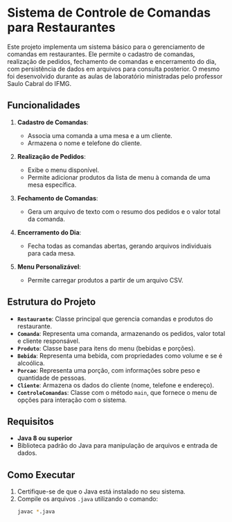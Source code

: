 # Sistema de Controle de Comandas para Restaurantes

Este projeto implementa um sistema básico para o gerenciamento de comandas em restaurantes. Ele permite o cadastro de comandas, realização de pedidos, fechamento de comandas e encerramento do dia, com persistência de dados em arquivos para consulta posterior. O mesmo foi desenvolvido durante as aulas de laboratório ministradas pelo professor Saulo Cabral do IFMG.

## Funcionalidades

1. **Cadastro de Comandas**:
   - Associa uma comanda a uma mesa e a um cliente.
   - Armazena o nome e telefone do cliente.

2. **Realização de Pedidos**:
   - Exibe o menu disponível.
   - Permite adicionar produtos da lista de menu à comanda de uma mesa específica.

3. **Fechamento de Comandas**:
   - Gera um arquivo de texto com o resumo dos pedidos e o valor total da comanda.

4. **Encerramento do Dia**:
   - Fecha todas as comandas abertas, gerando arquivos individuais para cada mesa.

5. **Menu Personalizável**:
   - Permite carregar produtos a partir de um arquivo CSV.

## Estrutura do Projeto

- **`Restaurante`**: Classe principal que gerencia comandas e produtos do restaurante.
- **`Comanda`**: Representa uma comanda, armazenando os pedidos, valor total e cliente responsável.
- **`Produto`**: Classe base para itens do menu (bebidas e porções).
- **`Bebida`**: Representa uma bebida, com propriedades como volume e se é alcoólica.
- **`Porcao`**: Representa uma porção, com informações sobre peso e quantidade de pessoas.
- **`Cliente`**: Armazena os dados do cliente (nome, telefone e endereço).
- **`ControleComandas`**: Classe com o método `main`, que fornece o menu de opções para interação com o sistema.

## Requisitos

- **Java 8 ou superior**
- Biblioteca padrão do Java para manipulação de arquivos e entrada de dados.

## Como Executar

1. Certifique-se de que o Java está instalado no seu sistema.
2. Compile os arquivos `.java` utilizando o comando:
   ```bash
   javac *.java
